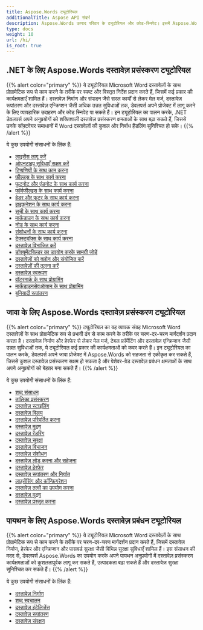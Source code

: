 ```yaml
---
title: Aspose.Words ट्यूटोरियल
additionalTitle: Aspose API संदर्भ
description: Aspose.Words उत्पाद परिवार के ट्यूटोरियल और कोड-स्निपेट। इसमें Aspose.Words के उपयोग के बुनियादी और उन्नत ट्यूटोरियल शामिल हैं।
type: docs
weight: 10
url: /hi/
is_root: true
---
```


## .NET के लिए Aspose.Words दस्तावेज़ प्रसंस्करण ट्यूटोरियल
{{% alert color="primary" %}}
ये ट्यूटोरियल Microsoft Word दस्तावेज़ों के साथ प्रोग्रामेटिक रूप से काम करने के तरीके पर स्पष्ट और विस्तृत निर्देश प्रदान करते हैं, जिसमें कई प्रकार की कार्यक्षमताएँ शामिल हैं। दस्तावेज़ निर्माण और संपादन जैसे सरल कार्यों से लेकर मेल मर्ज, दस्तावेज़ रूपांतरण और दस्तावेज़ एन्क्रिप्शन जैसी अधिक उन्नत सुविधाओं तक, डेवलपर्स अपने प्रोजेक्ट में लागू करने के लिए व्यावहारिक उदाहरण और कोड स्निपेट पा सकते हैं। इन ट्यूटोरियल का पालन करके, .NET डेवलपर्स अपने अनुप्रयोगों को शक्तिशाली दस्तावेज़ प्रसंस्करण क्षमताओं के साथ बढ़ा सकते हैं, जिससे उनके सॉफ़्टवेयर समाधानों में Word दस्तावेज़ों की कुशल और निर्बाध हैंडलिंग सुनिश्चित हो सके। 
{{% /alert %}}

ये कुछ उपयोगी संसाधनों के लिंक हैं:
- [लाइसेंस लागू करें](./net/apply-license/)   
- [ओपनटाइप सुविधाएँ सक्षम करें](./net/enable-opentype-features/)   
- [टिप्पणियों के साथ काम करना](./net/working-with-comments/)   
- [फ़ील्ड्स के साथ कार्य करना](./net/working-with-fields/)   
- [फुटनोट और एंडनोट के साथ कार्य करना](./net/working-with-footnote-and-endnote/)   
- [फॉर्मफील्ड्स के साथ कार्य करना](./net/working-with-formfields/)   
- [हेडर और फूटर के साथ कार्य करना](./net/working-with-headers-and-footers/)   
- [हाइफ़नेशन के साथ कार्य करना](./net/working-with-hyphenation/)   
- [सूची के साथ कार्य करना](./net/working-with-list/)   
- [मार्कडाउन के साथ कार्य करना](./net/working-with-markdown/)   
- [नोड के साथ कार्य करना](./net/working-with-node/)   
- [संशोधनों के साथ कार्य करना](./net/working-with-revisions/)   
- [टेक्स्टबॉक्स के साथ कार्य करना](./net/working-with-textboxes/)   
- [दस्तावेज़ विभाजित करें](./net/split-document/)   
- [डॉक्यूमेंटबिल्डर का उपयोग करके सामग्री जोड़ें](./net/add-content-using-documentbuilder/)
- [दस्तावेज़ों को क्लोन और संयोजित करें](./net/clone-and-combine-documents/) 
- [दस्तावेज़ों की तुलना करें](./net/compare-documents/) 
- [दस्तावेज़ स्वरूपण](./net/document-formatting/)      
- [वॉटरमार्क के साथ प्रोग्रामिंग](./net/programming-with-watermark/)    
- [मार्कडाउनसेवऑप्शन के साथ प्रोग्रामिंग](./net/programming-with-markdownsaveoptions/)   
- [बुनियादी रूपांतरण](./net/basic-conversions/)   

## जावा के लिए Aspose.Words दस्तावेज़ प्रसंस्करण ट्यूटोरियल
{{% alert color="primary" %}}
ट्यूटोरियल का यह व्यापक संग्रह Microsoft Word दस्तावेज़ों के साथ प्रोग्रामेटिक रूप से प्रभावी ढंग से काम करने के तरीके पर चरण-दर-चरण मार्गदर्शन प्रदान करता है। दस्तावेज़ निर्माण और हेरफेर से लेकर मेल मर्ज, टेबल फ़ॉर्मेटिंग और दस्तावेज़ एन्क्रिप्शन जैसी उन्नत सुविधाओं तक, ये ट्यूटोरियल कई प्रकार की कार्यक्षमताओं को कवर करते हैं। इन ट्यूटोरियल का पालन करके, डेवलपर्स अपने जावा प्रोजेक्ट में Aspose.Words को सहजता से एकीकृत कर सकते हैं, जिससे कुशल दस्तावेज़ प्रसंस्करण सक्षम हो सकता है और पेशेवर-ग्रेड दस्तावेज़ प्रबंधन क्षमताओं के साथ अपने अनुप्रयोगों को बेहतर बना सकते हैं। 
{{% /alert %}}

ये कुछ उपयोगी संसाधनों के लिंक हैं:
- [शब्द संसाधन](./java/word-processing/)  
- [तालिका प्रसंस्करण](./java/table-processing/)
- [दस्तावेज़ स्टाइलिंग](./java/document-styling/)
- [दस्तावेज़ विलय](./java/document-merging/)
- [दस्तावेज़ परिवर्तित करना](./java/document-converting/)
- [दस्तावेज़ मुद्रण](./java/document-printing/)
- [दस्तावेज़ रेंडरिंग](./java/document-rendering/)
- [दस्तावेज़ सुरक्षा](./java/document-security/)
- [दस्तावेज़ विभाजन](./java/document-splitting/)
- [दस्तावेज़ संशोधन](./java/document-revision/)
- [दस्तावेज़ लोड करना और सहेजना](./java/document-loading-and-saving/)
- [दस्तावेज़ हेरफेर](./java/document-manipulation/)
- [दस्तावेज़ रूपांतरण और निर्यात](./java/document-conversion-and-export/)
- [लाइसेंसिंग और कॉन्फ़िगरेशन](./java/licensing-and-configuration/)
- [दस्तावेज़ तत्वों का उपयोग करना](./java/using-document-elements/)
- [दस्तावेज़ मुद्रण](./java/printing-documents/)
- [दस्तावेज़ प्रस्तुत करना](./java/rendering-documents/)

## पायथन के लिए Aspose.Words दस्तावेज़ प्रबंधन ट्यूटोरियल
{{% alert color="primary" %}}
ये ट्यूटोरियल Microsoft Word दस्तावेज़ों के साथ प्रोग्रामेटिक रूप से काम करने के तरीके पर चरण-दर-चरण मार्गदर्शन प्रदान करते हैं, जिसमें दस्तावेज़ निर्माण, हेरफेर और एन्क्रिप्शन और पासवर्ड सुरक्षा जैसी विभिन्न सुरक्षा सुविधाएँ शामिल हैं। इस संसाधन की मदद से, डेवलपर्स Aspose.Words का उपयोग करके अपने पायथन अनुप्रयोगों में दस्तावेज़ प्रसंस्करण कार्यक्षमताओं को कुशलतापूर्वक लागू कर सकते हैं, उत्पादकता बढ़ा सकते हैं और दस्तावेज़ सुरक्षा सुनिश्चित कर सकते हैं। 
{{% /alert %}}

ये कुछ उपयोगी संसाधनों के लिंक हैं:
- [दस्तावेज़ निर्माण](./python-net/document-creation/)  
- [शब्द स्वचालन](./python-net/word-automation/)
- [दस्तावेज़ इंटेलिजेंस](./python-net/document-intelligence/)
- [दस्तावेज़ रूपांतरण](./python-net/document-conversion/)
- [दस्तावेज़ संरक्षण](./python-net/document-protection/)
